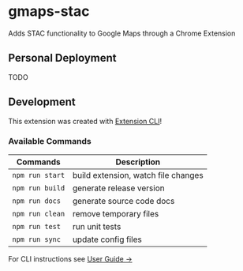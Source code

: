 # gmaps-stac

Adds STAC functionality to Google Maps through a Chrome Extension

## Personal Deployment

TODO

## Development 

This extension was created with [Extension CLI](https://oss.mobilefirst.me/extension-cli/)!


### Available Commands

| Commands | Description |
| --- | --- |
| `npm run start` | build extension, watch file changes |
| `npm run build` | generate release version |
| `npm run docs` | generate source code docs |
| `npm run clean` | remove temporary files |
| `npm run test` | run unit tests |
| `npm run sync` | update config files |

For CLI instructions see [User Guide &rarr;](https://oss.mobilefirst.me/extension-cli/)
